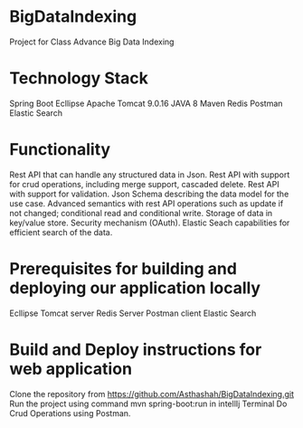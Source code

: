 # BigDataIndexing

Project for Class Advance Big Data Indexing

# Technology Stack
Spring Boot
Ecllipse
Apache Tomcat 9.0.16
JAVA 8
Maven
Redis
Postman
Elastic Search

# Functionality
Rest API that can handle any structured data in Json.
Rest API with support for crud operations, including merge support, cascaded delete.
Rest API with support for validation.
Json Schema describing the data model for the use case.
Advanced semantics with rest API operations such as update if not changed; conditional read and conditional write.
Storage of data in key/value store.
Security mechanism (OAuth).
Elastic Seach capabilities for efficient search of the data.

# Prerequisites for building and deploying our application locally
Ecllipse
Tomcat server
Redis Server
Postman client
Elastic Search

# Build and Deploy instructions for web application
Clone the repository from https://github.com/Asthashah/BigDataIndexing.git
Run the project using command mvn spring-boot:run in intellIj Terminal
Do Crud Operations using Postman.
